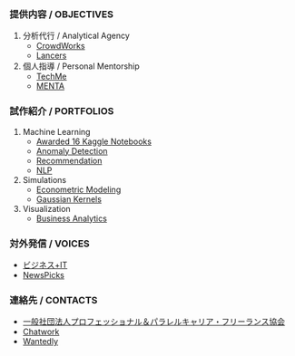 ### 提供内容 / OBJECTIVES
1. 分析代行 / Analytical Agency
    * [CrowdWorks](https://crowdworks.jp/public/employees/5696943)
    * [Lancers](https://www.lancers.jp/profile/SatoruShibata)
1. 個人指導 / Personal Mentorship
    * [TechMe](https://techme.jp/expert/43ce202e-8b83-4b54-b8e1-c8103cf993f5)
    * [MENTA](https://menta.work/user/114932)

### 試作紹介 / PORTFOLIOS
1. Machine Learning
    * [Awarded 16 Kaggle Notebooks](https://github.com/Satoru-Shibata-JPN/Kaggle/blob/main/README.md)
    * [Anomaly Detection](https://github.com/Satoru-Shibata-JPN/AnomalyDetection/blob/main/README.md)
    * [Recommendation](https://github.com/Satoru-Shibata-JPN/Recommendation/blob/main/README.md)
    * [NLP](https://github.com/Satoru-Shibata-JPN/NLP/blob/main/README.md)
1. Simulations
    * [Econometric Modeling](https://github.com/Satoru-Shibata-JPN/EconometricModeling/blob/main/README.md)
    * [Gaussian Kernels](https://github.com/Satoru-Shibata-JPN/GaussianKernels/blob/main/README.md)
1. Visualization
    * [Business Analytics](https://github.com/Satoru-Shibata-JPN/BusinessAnalytics/blob/main/README.md)

### 対外発信 / VOICES
* [ビジネス+IT](https://www.sbbit.jp/user/408505)
* [NewsPicks](https://newspicks.com/user/9563401/)

### 連絡先 / CONTACTS
* [一般社団法人プロフェッショナル＆パラレルキャリア・フリーランス協会](https://www.freelance-jp.org/talents/27761)
* [Chatwork](https://www.chatwork.com/FreeAnalytics)
* [Wantedly](https://www.wantedly.com/id/FreeAnalytics)
